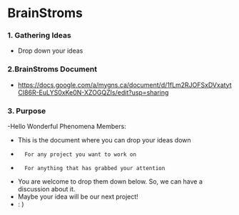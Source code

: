 # BrainStroms

### 1. Gathering Ideas
- Drop down your ideas

### 2.BrainStroms Document 
- https://docs.google.com/a/mygns.ca/document/d/1fLm2RJOFSxDVxatytCI86R-EuLYS0xKe0N-XZOGQZIs/edit?usp=sharing
 
### 3. Purpose
-Hello Wonderful Phenomena Members:
-  This is the document where you can drop your ideas down
-		For any project you want to work on
-		For anything that has grabbed your attention
-	You are welcome to drop them down below. So, we can have a discussion about it.
-	Maybe your idea will be our next project!
-	: )
